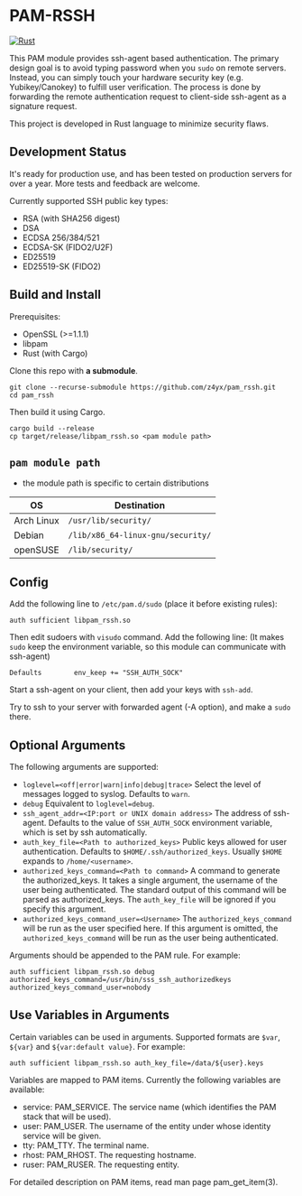 # PAM-RSSH

[![Rust](https://github.com/z4yx/pam_rssh/actions/workflows/rust.yml/badge.svg)](https://github.com/z4yx/pam_rssh/actions/workflows/rust.yml)

This PAM module provides ssh-agent based authentication. The primary design goal is to avoid typing password when you `sudo` on remote servers. Instead, you can simply touch your hardware security key (e.g. Yubikey/Canokey) to fulfill user verification. The process is done by forwarding the remote authentication request to client-side ssh-agent as a signature request.

This project is developed in Rust language to minimize security flaws.

## Development Status

It's ready for production use, and has been tested on production servers for over a year. More tests and feedback are welcome.

Currently supported SSH public key types:
- RSA (with SHA256 digest)
- DSA
- ECDSA 256/384/521
- ECDSA-SK (FIDO2/U2F)
- ED25519
- ED25519-SK (FIDO2)

## Build and Install

Prerequisites:

- OpenSSL (>=1.1.1) 
- libpam
- Rust (with Cargo)

Clone this repo with **a submodule**.

```
git clone --recurse-submodule https://github.com/z4yx/pam_rssh.git
cd pam_rssh
```

Then build it using Cargo.

```
cargo build --release
cp target/release/libpam_rssh.so <pam module path>
```

## `pam module path`
- the module path is specific to certain distributions

| OS           | Destination                         |
| ------------ | ----------------------------------- |
| Arch Linux   | `/usr/lib/security/`                |
| Debian       | `/lib/x86_64-linux-gnu/security/`   |
| openSUSE     | `/lib/security/`                    |

## Config

Add the following line to `/etc/pam.d/sudo` (place it before existing rules):

```
auth sufficient libpam_rssh.so
```

Then edit sudoers with `visudo` command. Add the following line: (It makes `sudo` keep the environment variable, so this module can communicate with ssh-agent)
```
Defaults        env_keep += "SSH_AUTH_SOCK"
```


Start a ssh-agent on your client, then add your keys with `ssh-add`. 

Try to ssh to your server with forwarded agent (-A option), and make a `sudo` there. 

## Optional Arguments

The following arguments are supported:

- `loglevel=<off|error|warn|info|debug|trace>` Select the level of messages logged to syslog. Defaults to `warn`.
- `debug` Equivalent to `loglevel=debug`. 
- `ssh_agent_addr=<IP:port or UNIX domain address>` The address of ssh-agent. Defaults to the value of `SSH_AUTH_SOCK` environment variable, which is set by ssh automatically.
- `auth_key_file=<Path to authorized_keys>` Public keys allowed for user authentication. Defaults to `$HOME/.ssh/authorized_keys`. Usually `$HOME` expands to `/home/<username>`.
- `authorized_keys_command=<Path to command>` A command to generate the authorized_keys. It takes a single argument, the username of the user being authenticated. The standard output of this command will be parsed as authorized_keys. The `auth_key_file` will be ignored if you specify this argument.
- `authorized_keys_command_user=<Username>` The `authorized_keys_command` will be run as the user specified here. If this argument is omitted, the `authorized_keys_command` will be run as the user being authenticated.

Arguments should be appended to the PAM rule. For example:

```
auth sufficient libpam_rssh.so debug authorized_keys_command=/usr/bin/sss_ssh_authorizedkeys authorized_keys_command_user=nobody
```

## Use Variables in Arguments

Certain variables can be used in arguments. Supported formats are `$var`, `${var}` and `${var:default value}`. For example:

```
auth sufficient libpam_rssh.so auth_key_file=/data/${user}.keys
```

Variables are mapped to PAM items. Currently the following variables are available:

- service: PAM_SERVICE. The service name (which identifies the PAM stack that will be used).
- user: PAM_USER. The username of the entity under whose identity service will be given.
- tty: PAM_TTY. The terminal name.
- rhost: PAM_RHOST. The requesting hostname.
- ruser: PAM_RUSER. The requesting entity.

For detailed description on PAM items, read man page pam_get_item(3).
